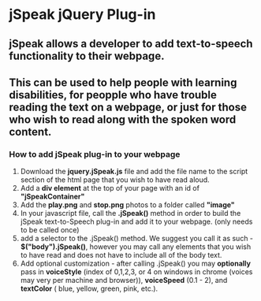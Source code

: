 # jSpeak jQuery Plug-in

## jSpeak allows a developer to add text-to-speech functionality to their webpage. 
## This can be used to help people with learning disabilities, for peopple who have trouble reading the text on a webpage, or just for those who wish to read along with the spoken word content. 

### How to add jSpeak plug-in to your webpage

1. Download the __jquery.jSpeak.js__ file and add the file name to the script section of the html page that you wish to have read aloud.
 2. Add a __div element__ at the top of your page with an id of __"jSpeakContainer"__
  3. Add the __play.png__ and __stop.png__ photos to a folder called __"image"__
  4. In your javascript file, call the __.jSpeak()__ method in order to build the jSpeak text-to-Speech plug-in and add it to your webpage. (only needs to be called once)
 5. add a selector to the .jSpeak() method. We suggest you call it as such - __$("body").jSpeak()__, however you may call any elements that you wish to have read and does not have to include all of the body text.
 6. Add optional customization - after calling .jSpeak() you may __optionally__ pass in __voiceStyle__ (index of 0,1,2,3, or 4 on windows in chrome (voices may very per machine and browser)), __voiceSpeed__ (0.1 - 2), and __textColor__ ( blue, yellow, green, pink, etc.).
